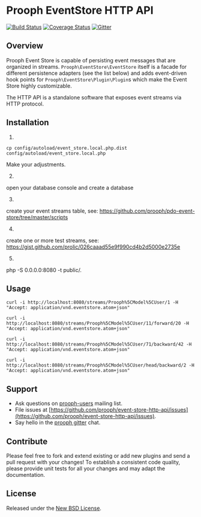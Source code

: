 # Prooph EventStore HTTP API

[![Build Status](https://travis-ci.org/prooph/event-store-http-api.svg?branch=master)](https://travis-ci.org/prooph/event-store-http-api)
[![Coverage Status](https://coveralls.io/repos/github/prooph/event-store-http-api/badge.svg?branch=master)](https://coveralls.io/github/prooph/event-store-http-api?branch=master)
[![Gitter](https://badges.gitter.im/Join%20Chat.svg)](https://gitter.im/prooph/improoph)

## Overview

Prooph Event Store is capable of persisting event messages that are organized in streams. `Prooph\EventStore\EventStore`
itself is a facade for different persistence adapters (see the list below) and adds event-driven hook points for `Prooph\EventStore\Plugin\Plugin`s
which make the Event Store highly customizable.

The HTTP API is a standalone software that exposes event streams via HTTP protocol.

## Installation

1)

    cp config/autoload/event_store.local.php.dist config/autoload/event_store.local.php

Make your adjustments.

2)

open your database console and create a database

3)

create your event streams table, see: https://github.com/prooph/pdo-event-store/tree/master/scripts

4)

create one or more test streams, see: https://gist.github.com/prolic/026caaad55e9f990cd4b2d5000e2735e

5)

php -S 0.0.0.0:8080 -t public/.

## Usage

    curl -i http://localhost:8080/streams/Prooph%5CModel%5CUser/1 -H "Accept: application/vnd.eventstore.atom+json"

    curl -i http://localhost:8080/streams/Prooph%5CModel%5CUser/11/forward/20 -H "Accept: application/vnd.eventstore.atom+json"

    curl -i http://localhost:8080/streams/Prooph%5CModel%5CUser/71/backward/42 -H "Accept: application/vnd.eventstore.atom+json"

    curl -i http://localhost:8080/streams/Prooph%5CModel%5CUser/head/backward/2 -H "Accept: application/vnd.eventstore.atom+json"


## Support

- Ask questions on [prooph-users](https://groups.google.com/forum/?hl=de#!forum/prooph) mailing list.
- File issues at [https://github.com/prooph/event-store-http-api/issues](https://github.com/prooph/event-store-http-api/issues).
- Say hello in the [prooph gitter](https://gitter.im/prooph/improoph) chat.

## Contribute

Please feel free to fork and extend existing or add new plugins and send a pull request with your changes!
To establish a consistent code quality, please provide unit tests for all your changes and may adapt the documentation.

## License

Released under the [New BSD License](LICENSE).
